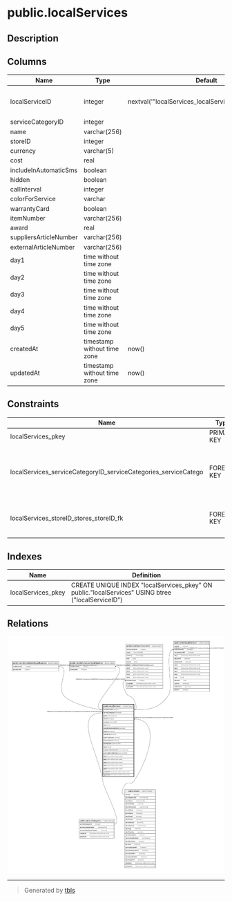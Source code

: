 # public.localServices

## Description

## Columns

| Name | Type | Default | Nullable | Children | Parents | Comment |
| ---- | ---- | ------- | -------- | -------- | ------- | ------- |
| localServiceID | integer | nextval('"localServices_localServiceID_seq"'::regclass) | false | [public.localServiceGlobalQualifications](public.localServiceGlobalQualifications.md) [public.localServiceLocalQualifications](public.localServiceLocalQualifications.md) [public.localServiceVariants](public.localServiceVariants.md) [public.orderLocalServices](public.orderLocalServices.md) |  |  |
| serviceCategoryID | integer |  | false |  | [public.serviceCategories](public.serviceCategories.md) |  |
| name | varchar(256) |  | false |  |  |  |
| storeID | integer |  | false |  | [public.stores](public.stores.md) |  |
| currency | varchar(5) |  | false |  |  |  |
| cost | real |  | false |  |  |  |
| includeInAutomaticSms | boolean |  | false |  |  |  |
| hidden | boolean |  | false |  |  |  |
| callInterval | integer |  | true |  |  |  |
| colorForService | varchar |  | false |  |  |  |
| warrantyCard | boolean |  | true |  |  |  |
| itemNumber | varchar(256) |  | true |  |  |  |
| award | real |  | false |  |  |  |
| suppliersArticleNumber | varchar(256) |  | true |  |  |  |
| externalArticleNumber | varchar(256) |  | true |  |  |  |
| day1 | time without time zone |  | true |  |  |  |
| day2 | time without time zone |  | true |  |  |  |
| day3 | time without time zone |  | true |  |  |  |
| day4 | time without time zone |  | true |  |  |  |
| day5 | time without time zone |  | true |  |  |  |
| createdAt | timestamp without time zone | now() | false |  |  |  |
| updatedAt | timestamp without time zone | now() | false |  |  |  |

## Constraints

| Name | Type | Definition |
| ---- | ---- | ---------- |
| localServices_pkey | PRIMARY KEY | PRIMARY KEY ("localServiceID") |
| localServices_serviceCategoryID_serviceCategories_serviceCatego | FOREIGN KEY | FOREIGN KEY ("serviceCategoryID") REFERENCES "serviceCategories"("serviceCategoryID") ON DELETE CASCADE |
| localServices_storeID_stores_storeID_fk | FOREIGN KEY | FOREIGN KEY ("storeID") REFERENCES stores("storeID") ON DELETE CASCADE |

## Indexes

| Name | Definition |
| ---- | ---------- |
| localServices_pkey | CREATE UNIQUE INDEX "localServices_pkey" ON public."localServices" USING btree ("localServiceID") |

## Relations

![er](public.localServices.svg)

---

> Generated by [tbls](https://github.com/k1LoW/tbls)

